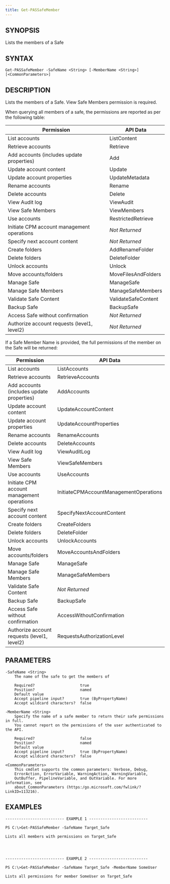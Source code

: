 ```yaml
---
title: Get-PASSafeMember
---
```


## SYNOPSIS

Lists the members of a Safe

## SYNTAX

    Get-PASSafeMember -SafeName <String> [-MemberName <String>] [<CommonParameters>]

## DESCRIPTION

Lists the members of a Safe.
View Safe Members permission is required.

When querying all members of a safe, the permissions are reported as per the following table:

| Permission                                  | API Data            |
|---------------------------------------------|---------------------|
| List accounts                               | ListContent         |
| Retrieve accounts                           | Retrieve            |
| Add accounts (includes update properties)   | Add                 |
| Update account content                      | Update              |
| Update account properties                   | UpdateMetadata      |
| Rename accounts                             | Rename              |
| Delete accounts                             | Delete              |
| View Audit log                              | ViewAudit           |
| View Safe Members                           | ViewMembers         |
| Use accounts                                | RestrictedRetrieve  |
| Initiate CPM account management operations  | *Not Returned*      |
| Specify next account content                | *Not Returned*      |
| Create folders                              | AddRenameFolder     |
| Delete folders                              | DeleteFolder        |
| Unlock accounts                             | Unlock              |
| Move accounts/folders                       | MoveFilesAndFolders |
| Manage Safe                                 | ManageSafe          |
| Manage Safe Members                         | ManageSafeMembers   |
| Validate Safe Content                       | ValidateSafeContent |
| Backup Safe                                 | BackupSafe          |
| Access Safe without confirmation            | *Not Returned*      |
| Authorize account requests (level1, level2) | *Not Returned*      |

If a Safe Member Name is provided, the full permissions of the member on the Safe will be returned:

| Permission                                  | API Data                               |
|---------------------------------------------|----------------------------------------|
| List accounts                               | ListAccounts                           |
| Retrieve accounts                           | RetrieveAccounts                       |
| Add accounts (includes update properties)   | AddAccounts                            |
| Update account content                      | UpdateAccountContent                   |
| Update account properties                   | UpdateAccountProperties                |
| Rename accounts                             | RenameAccounts                         |
| Delete accounts                             | DeleteAccounts                         |
| View Audit log                              | ViewAuditLog                           |
| View Safe Members                           | ViewSafeMembers                        |
| Use accounts                                | UseAccounts                            |
| Initiate CPM account management operations  | InitiateCPMAccountManagementOperations |
| Specify next account content                | SpecifyNextAccountContent              |
| Create folders                              | CreateFolders                          |
| Delete folders                              | DeleteFolder                           |
| Unlock accounts                             | UnlockAccounts                         |
| Move accounts/folders                       | MoveAccountsAndFolders                 |
| Manage Safe                                 | ManageSafe                             |
| Manage Safe Members                         | ManageSafeMembers                      |
| Validate Safe Content                       | *Not Returned*                         |
| Backup Safe                                 | BackupSafe                             |
| Access Safe without confirmation            | AccessWithoutConfirmation              |
| Authorize account requests (level1, level2) | RequestsAuthorizationLevel             |

## PARAMETERS

    -SafeName <String>
        The name of the safe to get the members of

        Required?                    true
        Position?                    named
        Default value
        Accept pipeline input?       true (ByPropertyName)
        Accept wildcard characters?  false

    -MemberName <String>
        Specify the name of a safe member to return their safe permissions in full.
        You cannot report on the permissions of the user authenticated to the API.

        Required?                    false
        Position?                    named
        Default value
        Accept pipeline input?       true (ByPropertyName)
        Accept wildcard characters?  false

    <CommonParameters>
        This cmdlet supports the common parameters: Verbose, Debug,
        ErrorAction, ErrorVariable, WarningAction, WarningVariable,
        OutBuffer, PipelineVariable, and OutVariable. For more information, see
        about_CommonParameters (https:/go.microsoft.com/fwlink/?LinkID=113216).

## EXAMPLES

    -------------------------- EXAMPLE 1 --------------------------

    PS C:\>Get-PASSafeMember -SafeName Target_Safe

    Lists all members with permissions on Target_Safe




    -------------------------- EXAMPLE 2 --------------------------

    PS C:\>Get-PASSafeMember -SafeName Target_Safe -MemberName SomeUser

    Lists all permissions for member SomeUser on Target_Safe
